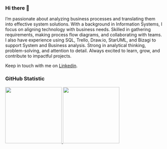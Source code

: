 ### Hi there 👋


I’m passionate about analyzing business processes and translating them into effective system solutions. With a background in Information Systems, I focus on aligning technology with business needs. Skilled in gathering requirements, making process flow diagrams, and collaborating with teams. I also have experience using SQL, Trello, Draw.io, StarUML, and Bizagi to support System and Business analysis. Strong in analytical thinking, problem-solving, and attention to detail. Always excited to learn, grow, and contribute to impactful projects.<br>

Keep in touch with me on [Linkedin]([https://www.linkedin.com/in/angelitapanjaitan/]).

### GitHub Statistic
<p align="left">
  <a href="https://github.com/angelitapanjaitan">
    <img height="180em" src="https://github-readme-stats-eight-theta.vercel.app/api?username=angelitapanjaitan&show_icons=true&theme=algolia&include_all_commits=true&count_private=true"/>
    <img height="180em" src="https://github-readme-stats-eight-theta.vercel.app/api/top-langs/?username=angelitapanjaitan&layout=compact&theme=algolia"/>
  </a>
</p>
